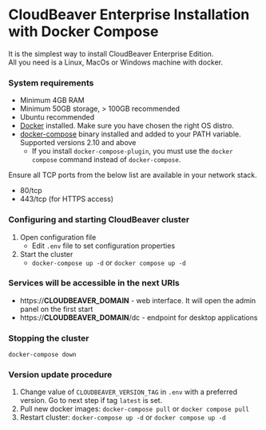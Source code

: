 # CloudBeaver Enterprise Installation with Docker Compose

It is the simplest way to install CloudBeaver Enterprise Edition.  
All you need is a Linux, MacOs or Windows machine with docker.

### System requirements

- Minimum 4GB RAM
- Minimum 50GB storage, > 100GB recommended
- Ubuntu recommended
- [Docker](https://docs.docker.com/engine/install/ubuntu/) installed. Make sure you have chosen the right OS distro.
- [docker-compose](https://docs.docker.com/compose/install/) binary installed and added to your PATH variable. Supported versions 2.10 and above
    - If you install `docker-compose-plugin`, you must use the `docker compose` command instead of `docker-compose`.

Ensure all TCP ports from the below list are available in your network stack.
 - 80/tcp
 - 443/tcp (for HTTPS access)

### Configuring and starting CloudBeaver cluster

1. Open configuration file
    - Edit `.env` file to set configuration properties
2. Start the cluster
   - `docker-compose up -d` or `docker compose up -d`

### Services will be accessible in the next URIs

- https://__CLOUDBEAVER_DOMAIN__ - web interface. It will open the admin panel on the first start
- https://__CLOUDBEAVER_DOMAIN__/dc - endpoint for desktop applications

### Stopping the cluster
`docker-compose down`

### Version update procedure

1. Change value of `CLOUDBEAVER_VERSION_TAG` in `.env` with a preferred version. Go to next step if tag `latest` is set.
2. Pull new docker images: `docker-compose pull` or `docker compose pull`  
3. Restart cluster: `docker-compose up -d` or `docker compose up -d`
